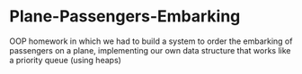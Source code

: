 # Plane-Passengers-Embarking
OOP homework in which we had to build a system to order the embarking of passengers on a plane, implementing our own data structure that works like a priority queue (using heaps)
